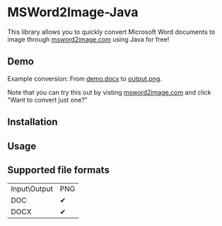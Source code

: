 # MSWord2Image-Java

This library allows you to quickly convert Microsoft Word documents to image through [msword2image.com](http://msword2image.com) using Java for free!

## Demo

Example conversion: From [demo.docx](http://msword2image.com/docs/demo.docx) to [output.png](http://msword2image.com/docs/demoOutput.png). 

Note that you can try this out by visting [msword2image.com](http://msword2image.com) and click "Want to convert just one?"

## Installation

## Usage

## Supported file formats

<table>
  <tbody>
    <tr>
      <td>Input\Output</td>
      <td>PNG</td>
    </tr>
    <tr>
      <td>DOC</td>
      <td>✔</td>
    </tr>
    <tr>
      <td>DOCX</td>
      <td>✔</td>
    </tr>
  </tbody>
</table>
